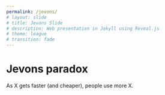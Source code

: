 ```yaml
---
permalink: /jevons/
# layout: slide
# title: Jevons Slide
# description: Web presentation in Jekyll using Reveal.js
# theme: league
# transition: fade
---
```


# Jevons paradox

As X gets faster (and cheaper), people use more X.
